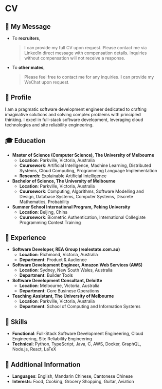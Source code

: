 # CV

## 📨 My Message

- To **recruiters**,
  > I can provide my full CV upon request. Please contact me via LinkedIn direct message with compensation details. Inquiries without compensation will not receive a response.
- To **other mates**,
  > Please feel free to contact me for any inquiries. I can provide my WeChat upon request.

## 📇 Profile

I am a pragmatic software development engineer dedicated to crafting imaginative solutions and solving complex problems with principled thinking. I excel in full-stack software development, leveraging cloud technologies and site reliability engineering.

## 🎓 Education

- **Master of Science (Computer Science), The University of Melbourne**
  - **Location**: Parkville, Victoria, Australia
  - **Coursework**: Artificial Intelligence, Machine Learning, Distributed Systems, Cloud Computing, Programming Language Implementation
  - **Research**: Explainable Artificial Intelligence
- **Bachelor of Science, The University of Melbourne**
  - **Location**: Parkville, Victoria, Australia
  - **Coursework**: Computing, Algorithms, Software Modelling and Design, Database Systems, Computer Systems, Discrete Mathematics, Probability
- **Summer School International Program, Peking University**
  - **Location**: Beijing, China
  - **Coursework**: Biometric Authentication, International Collegiate Programming Contest Training

## 🏢 Experience

- **Software Developer, REA Group (realestate.com.au)**
  - **Location**: Richmond, Victoria, Australia
  - **Department**: Product & Audience
- **Software Development Engineer, Amazon Web Services (AWS)**
  - **Location**: Sydney, New South Wales, Australia
  - **Department**: Builder Tools
- **Software Development Consultant, Deloitte**
  - **Location**: Melbourne, Victoria, Australia
  - **Department**: Core Businese Operations
- **Teaching Assistant, The University of Melbourne**
  - **Location**: Parkville, Victoria, Australia
  - **Department**: School of Computing and Information Systems

## 🚀 Skills

- **Functional**: Full-Stack Software Development Engineering, Cloud Engineering, Site Reliability Engineering
- **Technical**: Python, TypeScript, Java, C, AWS, Docker, GraphQL, Node.js, React, LaTeX

## 🍟 Additional Information

- **Languages**: English, Mandarin Chinese, Cantonese Chinese
- **Interests**: Food, Cooking, Grocery Shopping, Guitar, Aviation
